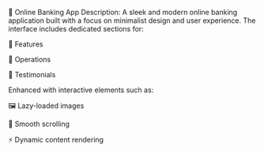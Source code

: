 🏦 Online Banking App
Description:
A sleek and modern online banking application built with a focus on minimalist design and user experience. The interface includes dedicated sections for:

🔹 Features

🔹 Operations

🔹 Testimonials

Enhanced with interactive elements such as:

🖼️ Lazy-loaded images

🧭 Smooth scrolling

⚡ Dynamic content rendering

